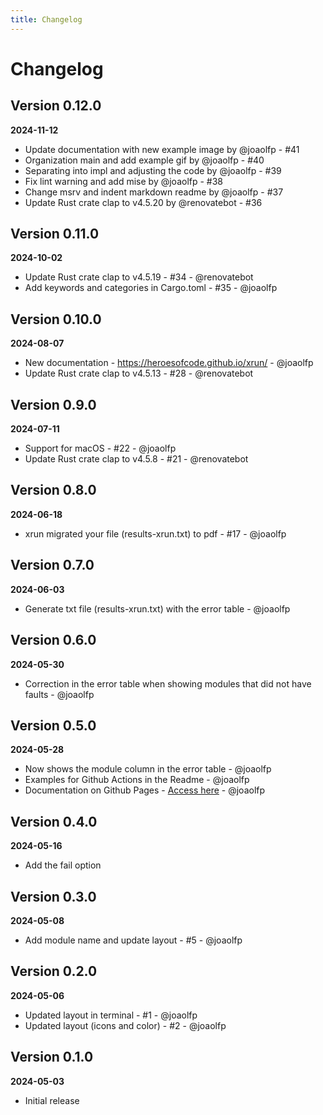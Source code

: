 ```yaml
---
title: Changelog
---
```


# Changelog

## Version 0.12.0
**2024-11-12**

- Update documentation with new example image by @joaolfp - #41
- Organization main and add example gif by @joaolfp - #40
- Separating into impl and adjusting the code by @joaolfp - #39
- Fix lint warning and add mise by @joaolfp - #38
- Change msrv and indent markdown readme by @joaolfp - #37
- Update Rust crate clap to v4.5.20 by @renovatebot - #36

## Version 0.11.0
**2024-10-02**

- Update Rust crate clap to v4.5.19 - #34 - @renovatebot
- Add keywords and categories in Cargo.toml - #35 - @joaolfp

## Version 0.10.0
**2024-08-07**

- New documentation - https://heroesofcode.github.io/xrun/ - @joaolfp
- Update Rust crate clap to v4.5.13 - #28 - @renovatebot

## Version 0.9.0
**2024-07-11**

- Support for macOS - #22 - @joaolfp
- Update Rust crate clap to v4.5.8 - #21 - @renovatebot

## Version 0.8.0
**2024-06-18**

- xrun migrated your file (results-xrun.txt) to pdf - #17 - @joaolfp

## Version 0.7.0
**2024-06-03**

- Generate txt file (results-xrun.txt) with the error table - @joaolfp

## Version 0.6.0
**2024-05-30**

- Correction in the error table when showing modules that did not have faults - @joaolfp

## Version 0.5.0
**2024-05-28**

- Now shows the module column in the error table - @joaolfp
- Examples for Github Actions in the Readme - @joaolfp
- Documentation on Github Pages - [Access here](https://heroesofcode.github.io/xrun/) - @joaolfp

## Version 0.4.0
**2024-05-16**

- Add the fail option

## Version 0.3.0
**2024-05-08**

- Add module name and update layout - #5 - @joaolfp

## Version 0.2.0
**2024-05-06**

- Updated layout in terminal - #1 - @joaolfp
- Updated layout (icons and color) - #2 - @joaolfp

## Version 0.1.0
**2024-05-03**

- Initial release
